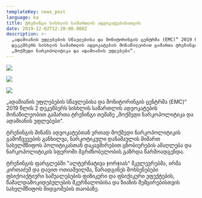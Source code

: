 ```yaml
---
templateKey: news_post
language: ka
title: ტრენინგი სისხლის სამართლის ადვოკატებისათვის
date: 2019-12-02T12:20:00.000Z
description: >-
  „ადამიანის უფლებების სწავლებისა და მონიტორინგის ცენტრმა (EMC)“ 2019 წლის 2
  დეკემბერს სისხლის სამართლის ადვოკატების მონაწილეობით გამართა ტრენინგი თემაზე
  „მოქმედი ნარკოპოლიტიკა და ადამიანის უფლებები“.
---
```

![](/media/uploads/78594545_422526641989576_6346730450983059456_n.jpg)

![](/media/uploads/77407991_2850530951646192_6980776810531258368_o.jpg)

![](/media/uploads/79245469_2850531531646134_2719875571625492480_o.jpg)

„ადამიანის უფლებების სწავლებისა და მონიტორინგის ცენტრმა (EMC)“ 2019 წლის 2 დეკემბერს სისხლის სამართლის ადვოკატების მონაწილეობით გამართა ტრენინგი თემაზე „მოქმედი ნარკოპოლიტიკა და ადამიანის უფლებები“.

ტრენინგის მიზანს ადვოკატებთან ერთად მოქმედი ნარკოპოლიტიკის გამოწვევების განხილვა, ნარკოტიკული დანაშაულის მიმართ სახელმწიფოს პოლიტიკასთან დაკავშირებით ცნობიერების ამაღლება და ნარკოპოლიტიკის სფეროში მგრძნობელობის გაზრდა წარმოადგენდა.

ტრენინგის ფარგლებში "ალტერნატივა ჯორჯიას“ მკვლევრებმა, ირმა კირთაძემ და დავით ოთიაშვილმა, წარადგინეს მოხსენებები ფსიქოაქტიური საშუალებების ფიზიკური და ფსიქიკური ეფექტების, წამალდამოკიდებულების მკურნალობისა და ზიანის შემცირებისთვის სახელმწიფოს მიდგომების თაობაზე.
